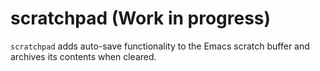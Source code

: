 # scratchpad (Work in progress)

`scratchpad` adds auto-save functionality to the Emacs scratch buffer and archives its contents when cleared.
